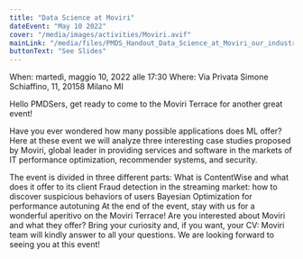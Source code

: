 ```yaml
---
title: "Data Science at Moviri"
dateEvent: "May 10 2022"
cover: "/media/images/activities/Moviri.avif"
mainLink: "/media/files/PMDS_Handout_Data_Science_at_Moviri_our_industrial_perspective.pdf"
buttonText: "See Slides"
---
```


When: martedì, maggio 10, 2022 alle 17:30
Where: Via Privata Simone Schiaffino, 11, 20158 Milano MI

Hello PMDSers, get ready to come to the Moviri Terrace for another great event!

Have you ever wondered how many possible applications does ML offer?
Here at these event we will analyze three interesting case studies proposed by Moviri, global leader in providing services and software in the markets of IT performance optimization, recommender systems, and security.

The event is divided in three different parts:
What is ContentWise and what does it offer to its client
Fraud detection in the streaming market: how to discover suspicious behaviors of users
Bayesian Optimization for performance autotuning
At the end of the event, stay with us for a wonderful aperitivo on the Moviri Terrace!
Are you interested about Moviri and what they offer? Bring your curiosity and, if you want, your CV: Moviri team will kindly answer to all your questions.
We are looking forward to seeing you at this event!
